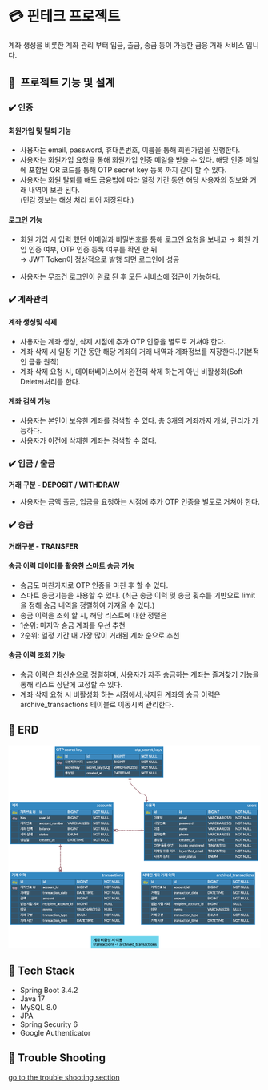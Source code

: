 # 💳 핀테크 프로젝트
계좌 생성을 비롯한 계좌 관리 부터 입금, 출금, 송금 등이 가능한 금융 거래 서비스 입니다.

## 📃  프로젝트 기능 및 설계

### ✔️ 인증

#### 회원가입 및 탈퇴 기능

- 사용자는 email, password, 휴대폰번호, 이름을 통해 회원가입을 진행한다.
- 사용자는 회원가입 요청을 통해 회원가입 인증 메일을 받을 수 있다.
  해당 인증 메일에 포함된 QR 코드를 통해 OTP secret key 등록 까지 같이 할 수 있다.
- 사용자는 회원 탈퇴를 해도 금융법에 따라 일정 기간 동안 해당 사용자의 정보와 거래 내역이 보관 된다.  
  (민감 정보는 해싱 처리 되어 저장된다.)

#### 로그인 기능

- 회원 가입 시 입력 했던 이메일과 비밀번호를 통해 로그인 요청을 보내고
  → 회원 가입 인증 여부, OTP 인증 등록 여부를 확인 한 뒤  
  → JWT Token이 정상적으로 발행 되면 로그인에 성공

- 사용자는 무조건 로그인이 완료 된 후  모든 서비스에 접근이 가능하다.


### ✔️ 계좌관리

#### 계좌 생성및 삭제

- 사용자는 계좌 생성, 삭제 시점에 추가 OTP 인증을 별도로 거쳐야 한다.
- 계좌 삭제 시 일정 기간 동안 해당 계좌의 거래 내역과 계좌정보를 저장한다.(기본적인 금융 원칙)
- 계좌 삭제 요청 시, 데이터베이스에서 완전히 삭제 하는게 아닌 비활성화(Soft Delete)처리를 한다.

#### 계좌 검색 기능

- 사용자는 본인이 보유한 계좌를 검색할 수 있다. 총 3개의 계좌까지 개설, 관리가 가능하다.
- 사용자가 이전에 삭제한 계좌는 검색할 수 없다.

### ✔️ 입금 / 출금
**거래 구분 - DEPOSIT / WITHDRAW**

- 사용자는 금액 출금, 입금을 요청하는 시점에 추가 OTP 인증을 별도로 거쳐야 한다.

### ✔️ 송금
**거래구분 - TRANSFER**

#### 송금 이력 데이터를 활용한 스마트 송금 기능

- 송금도 마찬가지로 OTP 인증을 마친 후 할 수 있다.
- 스마트 송금기능을 사용할 수 있다.
  (최근 송금 이력 및 송금 횟수를 기반으로 limit을 정해 송금 내역을 정렬하여 가져올 수 있다.)
- 송금 이력을 조회 할 시, 해당 리스트에 대한 정렬은
- 1순위: 마지막 송금 계좌를 우선 추천
- 2순위: 일정 기간 내 가장 많이 거래된 계좌 순으로 추천

#### 송금 이력 조회 기능

- 송금 이력은 최신순으로 정렬하며, 사용자가 자주 송금하는 계좌는 즐겨찾기 기능을 통해 리스트 상단에 고정할 수 있다.
- 계좌 삭제 요청 시 비활성화 하는 시점에서,삭제된 계좌의 송금 이력은  archive_transactions 테이블로 이동시켜 관리한다.


## 📃 ERD
![ERD](doc/img/erd.png)


## 📃 Tech Stack

- Spring Boot 3.4.2
- Java 17
- MySQL 8.0
- JPA
- Spring Security 6
- Google Authenticator


## 📃 Trouble Shooting
[go to the trouble shooting section](doc/TROUBLE_SHOOTING.md)